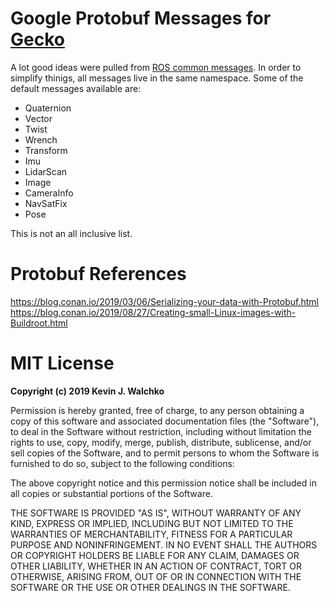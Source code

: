 # Google Protobuf Messages for [Gecko](https://github.com/gecko-robotics/gecko)

A lot good ideas were pulled from [ROS common messages](http://wiki.ros.org/common_msgs?distro=melodic). In order to simplify thinigs, all messages
live in the same namespace. Some of the default messages available are:

- Quaternion
- Vector
- Twist
- Wrench
- Transform
- Imu
- LidarScan
- Image
- CameraInfo
- NavSatFix
- Pose

This is not an all inclusive list.

# Protobuf References

https://blog.conan.io/2019/03/06/Serializing-your-data-with-Protobuf.html
https://blog.conan.io/2019/08/27/Creating-small-Linux-images-with-Buildroot.html

# MIT License

**Copyright (c) 2019 Kevin J. Walchko**

Permission is hereby granted, free of charge, to any person obtaining a copy of
this software and associated documentation files (the "Software"), to deal in
the Software without restriction, including without limitation the rights to
use, copy, modify, merge, publish, distribute, sublicense, and/or sell copies
of the Software, and to permit persons to whom the Software is furnished to do
so, subject to the following conditions:

The above copyright notice and this permission notice shall be included in all
copies or substantial portions of the Software.

THE SOFTWARE IS PROVIDED "AS IS", WITHOUT WARRANTY OF ANY KIND, EXPRESS OR
IMPLIED, INCLUDING BUT NOT LIMITED TO THE WARRANTIES OF MERCHANTABILITY, FITNESS
FOR A PARTICULAR PURPOSE AND NONINFRINGEMENT. IN NO EVENT SHALL THE AUTHORS OR
COPYRIGHT HOLDERS BE LIABLE FOR ANY CLAIM, DAMAGES OR OTHER LIABILITY, WHETHER
IN AN ACTION OF CONTRACT, TORT OR OTHERWISE, ARISING FROM, OUT OF OR IN
CONNECTION WITH THE SOFTWARE OR THE USE OR OTHER DEALINGS IN THE SOFTWARE.
